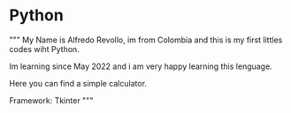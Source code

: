 # Python
"""
My Name is Alfredo Revollo, im from Colombia and this is my first littles codes wiht Python.

Im learning since May 2022 and i am very happy learning this lenguage.

Here you can find a simple calculator.

Framework: Tkinter
"""
